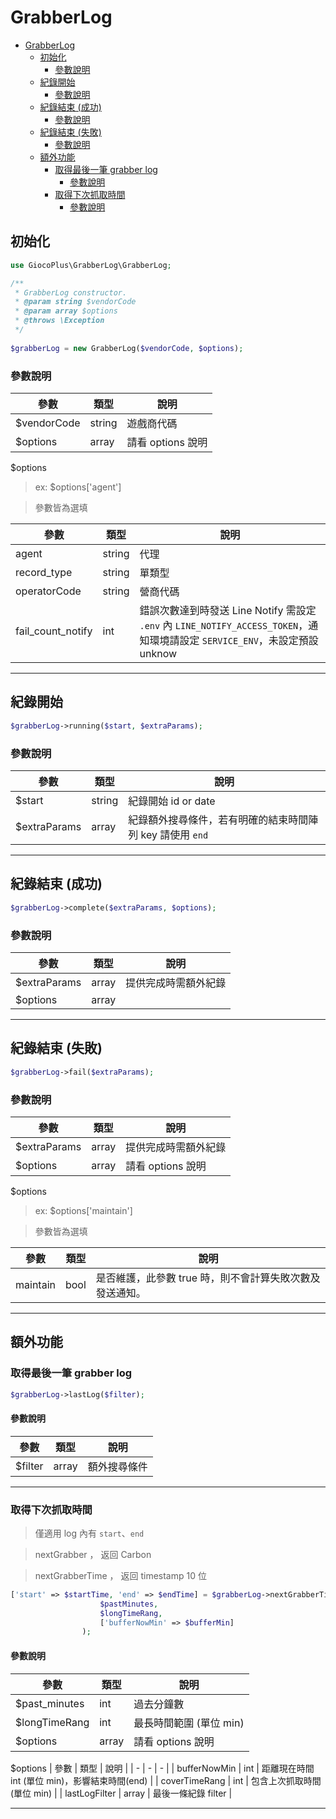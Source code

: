 # GrabberLog

- [GrabberLog](#grabberlog)
  * [初始化](#初始化)
    + [參數說明](#參數說明)
  * [紀錄開始](#紀錄開始)
    + [參數說明](#參數說明-1)
  * [紀錄結束 (成功)](#紀錄結束--成功-)
    + [參數說明](#參數說明-2)
  * [紀錄結束 (失敗)](#紀錄結束--失敗-)
    + [參數說明](#參數說明-3)
  * [額外功能](#額外功能)
    + [取得最後一筆 grabber log](#取得最後一筆-grabber-log)
      - [參數說明](#參數說明-4)
    + [取得下次抓取時間](#取得下次抓取時間)
      - [參數說明](#參數說明-5)

## 初始化
```php
use GiocoPlus\GrabberLog\GrabberLog;
```

```php
/**
 * GrabberLog constructor.
 * @param string $vendorCode
 * @param array $options
 * @throws \Exception
 */
 
$grabberLog = new GrabberLog($vendorCode, $options);
```

### 參數說明
| 參數 | 類型 | 說明 |
| - | - | - |
| $vendorCode | string | 遊戲商代碼 |
| $options | array | 請看 options 說明 |

$options
> ex: $options['agent']

>參數皆為選填

| 參數 | 類型 | 說明 |
| - | - | - |
| agent | string | 代理 |
| record_type | string | 單類型 |
| operatorCode | string | 營商代碼 |
| fail_count_notify | int | 錯誤次數達到時發送 Line Notify 需設定 `.env` 內 `LINE_NOTIFY_ACCESS_TOKEN`，通知環境請設定 `SERVICE_ENV`，未設定預設 unknow


---


## 紀錄開始
```php
$grabberLog->running($start, $extraParams);
```
### 參數說明
| 參數 | 類型 | 說明 |
| - | - | - |
| $start | string | 紀錄開始 id or date |
| $extraParams | array | 紀錄額外搜尋條件，若有明確的結束時間陣列 key 請使用 `end`|


---


## 紀錄結束 (成功)
```php
$grabberLog->complete($extraParams, $options);
```
### 參數說明
| 參數 | 類型 | 說明 |
| - | - | - |
| $extraParams | array | 提供完成時需額外紀錄|
| $options | array |  |

---

## 紀錄結束 (失敗)
```php
$grabberLog->fail($extraParams);
```
### 參數說明
| 參數 | 類型 | 說明 |
| - | - | - |
| $extraParams | array | 提供完成時需額外紀錄|
| $options | array | 請看 options 說明 |

$options
> ex: $options['maintain']

>參數皆為選填

| 參數 | 類型 | 說明 |
| - | - | - |
| maintain | bool | 是否維護，此參數 true 時，則不會計算失敗次數及發送通知。 |

---

## 額外功能
### 取得最後一筆 grabber log
```php
$grabberLog->lastLog($filter);
```
#### 參數說明
| 參數 | 類型 | 說明 |
| - | - | - |
| $filter | array | 額外搜尋條件|

---

### 取得下次抓取時間
> 僅適用 log 內有 `start`、`end`

> nextGrabber ， 返回 Carbon

> nextGrabberTime ， 返回 timestamp 10 位



```php
['start' => $startTime, 'end' => $endTime] = $grabberLog->nextGrabberTime(
                    $pastMinutes,
                    $longTimeRang,
                    ['bufferNowMin' => $bufferMin]
                );
```
#### 參數說明
| 參數 | 類型 | 說明 |
| - | - | - |
| $past_minutes | int | 過去分鐘數 |
| $longTimeRang | int | 最長時間範圍 (單位 min) |
| $options | array | 請看 options 說明 |

$options
| 參數 | 類型 | 說明 |
| - | - | - |
| bufferNowMin | int | 距離現在時間 int (單位 min)，影響結束時間(end) |
| coverTimeRang | int | 包含上次抓取時間 (單位 min) |
| lastLogFilter | array | 最後一條紀錄 filter |


---